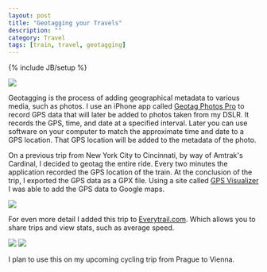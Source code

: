 ```yaml
---
layout: post
title: "Geotagging your Travels"
description: ""
category: Travel
tags: [train, travel, geotagging]
---
```

{% include JB/setup %}

<img src = "{{ site.url }}/assets/geotagtravel/traintop.png" style="max-width: 625px" />

Geotagging is the process of adding geographical metadata to various media, 
such as photos. I use an iPhone app called [Geotag Photos Pro](http://www.geotagphotos.net)
to record GPS data that will later be added to photos taken from my DSLR. It records the GPS,
time, and date at a specified interval. Later you can use software on your computer to match
the approximate time and date to a GPS location. That GPS location will be added to the metadata
of the photo.

On a previous trip from New York City to Cincinnati, by way of Amtrak's Cardinal, I decided to
geotag the entire ride. Every two minutes the application recorded the GPS location of
the train. At the conclusion of the trip, I exported the GPS data as a GPX file. Using a site called
[GPS Visualizer](http://www.gpsvisualizer.com) I was able to add the GPS data to Google maps.

<img src = "{{ site.url }}/assets/geotagtravel/geotagmap.png" style="max-width: 625px" />

For even more detail I added this trip to [Everytrail.com](http://www.everytrail.com/view_trip.php?trip_id=2690362). 
Which allows you to share trips and view stats, such as average speed.

<img src = "{{ site.url }}/assets/geotagtravel/tripgraph.png" style="max-width: 625px" />
<img src = "{{ site.url }}/assets/geotagtravel/tripinfo.png" style="max-width: 625px" />

I plan to use this on my upcoming cycling trip from Prague to Vienna.